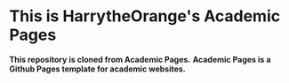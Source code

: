 # This is HarrytheOrange's Academic Pages
**This repository is cloned from Academic Pages.**
**Academic Pages is a Github Pages template for academic websites.**
